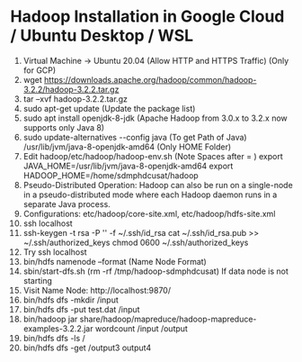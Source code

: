 # Hadoop Installation in Google Cloud / Ubuntu Desktop / WSL

1.	Virtual Machine -> Ubuntu 20.04 (Allow HTTP and HTTPS Traffic) (Only for GCP)
2.	wget https://downloads.apache.org/hadoop/common/hadoop-3.2.2/hadoop-3.2.2.tar.gz
3.	tar –xvf hadoop-3.2.2.tar.gz
4.	sudo apt-get update (Update the package list)
5.	sudo apt install openjdk-8-jdk (Apache Hadoop from 3.0.x to 3.2.x now supports only Java 8)
6.	sudo update-alternatives --config java (To get Path of Java)
/usr/lib/jvm/java-8-openjdk-amd64  (Only HOME Folder)
7.	Edit  hadoop/etc/hadoop/hadoop-env.sh  (Note Spaces after = )
export JAVA_HOME=/usr/lib/jvm/java-8-openjdk-amd64
export HADOOP_HOME=/home/sdmphdcusat/hadoop
8.	Pseudo-Distributed Operation: Hadoop can also be run on a single-node in a pseudo-distributed mode where each Hadoop daemon runs in a separate Java process.
9.	Configurations:  etc/hadoop/core-site.xml, etc/hadoop/hdfs-site.xml
10.	ssh localhost
11.	ssh-keygen -t rsa -P '' -f ~/.ssh/id_rsa
cat ~/.ssh/id_rsa.pub >> ~/.ssh/authorized_keys
chmod 0600 ~/.ssh/authorized_keys
12.	Try ssh localhost
13.	bin/hdfs namenode –format (Name Node Format)
14.	sbin/start-dfs.sh  (rm -rf /tmp/hadoop-sdmphdcusat) If data node is not starting
15.	Visit Name Node: http://localhost:9870/
16.	bin/hdfs dfs -mkdir /input
17.	bin/hdfs dfs -put test.dat /input
18.	bin/hadoop jar share/hadoop/mapreduce/hadoop-mapreduce-examples-3.2.2.jar wordcount /input /output
19.	bin/hdfs dfs -ls /
20.	bin/hdfs dfs -get /output3 output4
